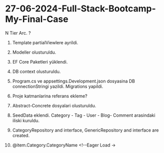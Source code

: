 # 27-06-2024-Full-Stack-Bootcamp-My-Final-Case
N Tier Arc. ? 
1. Template partialViewlere ayrildi.
2. Modeller olusturuldu.
3. EF Core Paketleri yüklendi.
4. DB context olusturuldu.
5. Program.cs ve appsettings.Development.json dosyasina DB connectionStringi yazildi. Migrations yapildi.
6. Proje katmanlarina referans ekleme?
7. Abstract-Concrete dosyalari olusturuldu. 
8. SeedData eklendi. Category - Tag - User - Blog- Comment arasindaki iliski kuruldu.
9. CategoryRepository and interface, GenericRepository and interface are created.

10. <i class="fas fa-eye"></i> @item.Category.CategoryName</a> <!--Eager Load →
